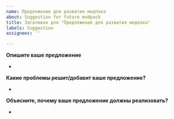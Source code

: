 ```yaml
---
name: Предложение для развития модпака
about: Suggestion for future modpack
title: Заголовок для "Предложение для развития модпака"
labels: Suggestion
assignees: ''

---
```


**Опишите ваше предложение**

-

**Какие проблемы решит/добавит ваше предложение?**

-

**Объясните, почему ваше предложение должны реализовать?**

-
